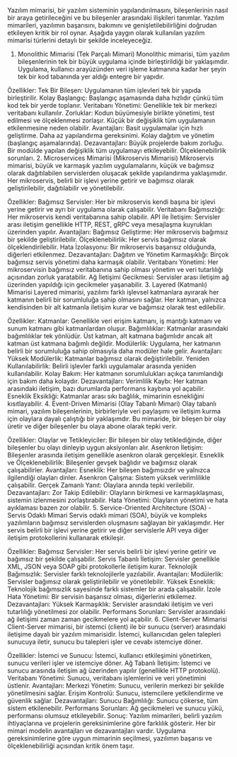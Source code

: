 Yazılım mimarisi, bir yazılım sisteminin yapılandırılmasını, bileşenlerinin nasıl bir araya getirileceğini ve bu bileşenler arasındaki ilişkileri tanımlar. Yazılım mimarileri, yazılımın başarısını, bakımını ve genişletilebilirliğini doğrudan etkileyen kritik bir rol oynar. Aşağıda yaygın olarak kullanılan yazılım mimarisi türlerini detaylı bir şekilde inceleyeceğiz.

1. Monolithic Mimarisi (Tek Parçalı Mimari)
Monolithic mimarisi, tüm yazılım bileşenlerinin tek bir büyük uygulama içinde birleştirildiği bir yaklaşımdır. Uygulama, kullanıcı arayüzünden veri işleme katmanına kadar her şeyin tek bir kod tabanında yer aldığı entegre bir yapıdır.

Özellikler:
Tek Bir Bileşen: Uygulamanın tüm işlevleri tek bir yapıda birleştirilir.
Kolay Başlangıç: Başlangıç aşamasında daha hızlıdır çünkü tüm kod tek bir yerde toplanır.
Veritabanı Yönetimi: Genellikle tek bir merkezi veritabanı kullanılır.
Zorluklar: Kodun büyümesiyle birlikte yönetimi, test edilmesi ve ölçeklenmesi zorlaşır. Küçük bir değişiklik tüm uygulamanın etkilenmesine neden olabilir.
Avantajları:
Basit uygulamalar için hızlı geliştirme.
Daha az yapılandırma gereksinimi.
Kolay dağıtım ve yönetim (başlangıç aşamalarında).
Dezavantajları:
Büyük projelerde bakım zorluğu.
Bir modülde yapılan değişiklik tüm uygulamayı etkileyebilir.
Ölçeklenebilirlik sorunları.
2. Microservices Mimarisi (Mikroservis Mimarisi)
Mikroservis mimarisi, büyük ve karmaşık yazılım uygulamalarını, küçük ve bağımsız olarak dağıtılabilen servislerden oluşacak şekilde yapılandırma yaklaşımıdır. Her mikroservis, belirli bir işlevi yerine getirir ve bağımsız olarak geliştirilebilir, dağıtılabilir ve yönetilebilir.

Özellikler:
Bağımsız Servisler: Her bir mikroservis kendi başına bir işlevi yerine getirir ve ayrı bir uygulama olarak çalışabilir.
Veritabanı Bağımsızlığı: Her mikroservis kendi veritabanına sahip olabilir.
API ile İletişim: Servisler arası iletişim genellikle HTTP, REST, gRPC veya mesajlaşma kuyrukları üzerinden yapılır.
Avantajları:
Bağımsız Geliştirme: Her mikroservis bağımsız bir şekilde geliştirilebilir.
Ölçeklenebilirlik: Her servis bağımsız olarak ölçeklendirilebilir.
Hata İzolasyonu: Bir mikroservis başarısız olduğunda, diğerleri etkilenmez.
Dezavantajları:
Dağıtım ve Yönetim Karmaşıklığı: Birçok bağımsız servis yönetimi daha karmaşık olabilir.
Veritabanı Yönetimi: Her mikroservisin bağımsız veritabanına sahip olması yönetim ve veri tutarlılığı açısından zorluk yaratabilir.
Ağ İletişimi Gecikmesi: Servisler arası iletişim ağ üzerinden yapıldığı için gecikmeler yaşanabilir.
3. Layered (Katmanlı) Mimarisi
Layered mimarisi, yazılımı farklı işlevsel katmanlara ayırarak her katmanın belirli bir sorumluluğa sahip olmasını sağlar. Her katman, yalnızca kendisinden bir alt katmanla iletişim kurar ve bağımsız olarak test edilebilir.

Özellikler:
Katmanlar: Genellikle veri erişim katmanı, iş mantığı katmanı ve sunum katmanı gibi katmanlardan oluşur.
Bağımlılıklar: Katmanlar arasındaki bağımlılıklar tek yönlüdür. Üst katman, alt katmana bağımlıdır ancak alt katman üst katmana bağımlı değildir.
Modülerlik: Uygulama, her katmanın belirli bir sorumluluğa sahip olmasıyla daha modüler hale gelir.
Avantajları:
Yüksek Modülerlik: Katmanlar bağımsız olarak değiştirilebilir.
Yeniden Kullanılabilirlik: Belirli işlevler farklı uygulamalar arasında yeniden kullanılabilir.
Kolay Bakım: Her katmanın sorumlulukları açıkça tanımlandığı için bakım daha kolaydır.
Dezavantajları:
Verimlilik Kaybı: Her katman arasındaki iletişim, bazı durumlarda performans kaybına yol açabilir.
Esneklik Eksikliği: Katmanlar arası sıkı bağlılık, mimarinin esnekliğini kısıtlayabilir.
4. Event-Driven Mimarisi (Olay Tabanlı Mimari)
Olay tabanlı mimari, yazılım bileşenlerinin, birbirleriyle veri paylaşımı ve iletişim kurma için olaylara dayalı çalıştığı bir yaklaşımdır. Bu mimaride, bir bileşen bir olay üretir ve diğer bileşenler bu olaya abone olarak tepki verir.

Özellikler:
Olaylar ve Tetikleyiciler: Bir bileşen bir olay tetiklediğinde, diğer bileşenler bu olayı dinleyip uygun aksiyonları alır.
Asenkron İletişim: Bileşenler arasında iletişim genellikle asenkron olarak gerçekleşir.
Esneklik ve Ölçeklenebilirlik: Bileşenler gevşek bağlıdır ve bağımsız olarak çalışabilirler.
Avantajları:
Esneklik: Her bileşen bağımsızdır ve yalnızca ilgilendiği olayları dinler.
Asenkron Çalışma: Sistem yüksek verimlilikle çalışabilir.
Gerçek Zamanlı Yanıt: Olaylara anında tepki verilebilir.
Dezavantajları:
Zor Takip Edilebilir: Olayların birikmesi ve karmaşıklaşması, sistemin izlenmesini zorlaştırabilir.
Hata Yönetimi: Olayların yönetimi ve hata ayıklaması bazen zor olabilir.
5. Service-Oriented Architecture (SOA) - Servis Odaklı Mimari
Servis odaklı mimari (SOA), büyük ve kompleks yazılımların bağımsız servislerden oluşmasını sağlayan bir yaklaşımdır. Her servis belirli bir işlevi yerine getirir ve diğer servislerle API veya diğer iletişim protokollerini kullanarak etkileşir.

Özellikler:
Bağımsız Servisler: Her servis belirli bir işlevi yerine getirir ve bağımsız bir şekilde çalışabilir.
Servis Tabanlı İletişim: Servisler genellikle XML, JSON veya SOAP gibi protokollerle iletişim kurar.
Teknolojik Bağımsızlık: Servisler farklı teknolojilerle yazılabilir.
Avantajları:
Modülerlik: Servisler bağımsız olarak geliştirilebilir ve yönetilebilir.
Yüksek Esneklik: Teknolojik bağımsızlık sayesinde farklı sistemler bir arada çalışabilir.
İzole Hata Yönetimi: Bir servisin başarısız olması, diğerlerini etkilemez.
Dezavantajları:
Yüksek Karmaşıklık: Servisler arasındaki iletişim ve veri tutarlılığı yönetilmesi zor olabilir.
Performans Sorunları: Servisler arasındaki ağ iletişimi zaman zaman gecikmelere yol açabilir.
6. Client-Server Mimarisi
Client-Server mimarisi, bir istemci (client) ile bir sunucu (server) arasındaki iletişime dayalı bir yazılım mimarisidir. İstemci, kullanıcıdan gelen talepleri sunucuya iletir, sunucu bu talepleri işler ve cevabı istemciye döner.

Özellikler:
İstemci ve Sunucu: İstemci, kullanıcı etkileşimini yönetirken, sunucu verileri işler ve istemciye döner.
Ağ Tabanlı İletişim: İstemci ve sunucu arasında iletişim ağ üzerinden yapılır (genellikle HTTP protokolü).
Veritabanı Yönetimi: Sunucu, veritabanı işlemlerini ve veri yönetimini üstlenir.
Avantajları:
Merkezi Yönetim: Sunucu, verilerin merkezi bir şekilde yönetilmesini sağlar.
Erişim Kontrolü: Sunucu, istemcilere yetkilendirme ve güvenlik sağlar.
Dezavantajları:
Sunucu Bağımlılığı: Sunucu çökerse, tüm sistem etkilenebilir.
Performans Sorunları: Ağ gecikmeleri ve sunucu yükü, performansı olumsuz etkileyebilir.
Sonuç:
Yazılım mimarileri, belirli yazılım ihtiyaçlarına ve projelerin gereksinimlerine göre farklılık gösterir. Her bir mimari modelin avantajları ve dezavantajları vardır. Uygulama gereksinimlerine göre uygun mimarinin seçilmesi, yazılımın başarısı ve ölçeklenebilirliği açısından kritik önem taşır.
